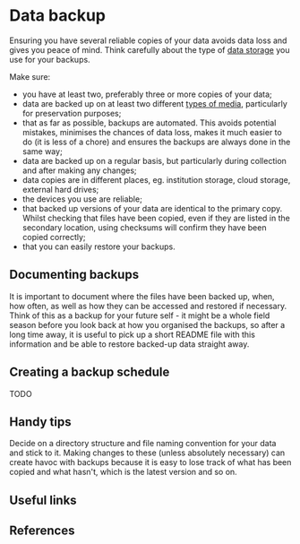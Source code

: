 # Data backup #

Ensuring you have several reliable copies of your data avoids data loss and gives you peace of mind. Think carefully about the type of [data storage](storing_data.md) you use for your backups.

Make sure:
* you have at least two, preferably three or more copies of your data;
* data are backed up on at least two different [types of media](storing_data.md), particularly for preservation purposes;
* that as far as possible, backups are automated. This avoids potential mistakes, minimises the chances of data loss, makes it much easier to do (it is less of a chore) and ensures the backups are always done in the same way;
* data are backed up on a regular basis, but particularly during collection and after making any changes;
* data copies are in different places, eg. institution storage, cloud storage, external hard drives;
* the devices you use are reliable;
* that backed up versions of your data are identical to the primary copy. Whilst checking that files have been copied, even if they are listed in the secondary location, using checksums will confirm they have been copied correctly;
* that you can easily restore your backups.

## Documenting backups ##
It is important to document where the files have been backed up, when, how often, as well as how they can be accessed and restored if necessary. Think of this as a backup for your future self - it might be a whole field season before you look back at how you organised the backups, so after a long time away, it is useful to pick up a short README file with this information and be able to restore backed-up data straight away.

## Creating a backup schedule ##
TODO

## Handy tips ##
Decide on a directory structure and file naming convention for your data and stick to it. Making changes to these (unless absolutely necessary) can create havoc with backups because it is easy to lose track of what has been copied and what hasn't, which is the latest version and so on.
 

## Useful links ## 

## References ##